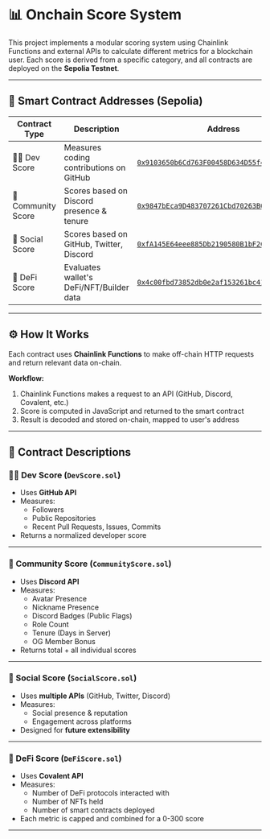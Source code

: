 # 📊 Onchain Score System

This project implements a modular scoring system using Chainlink Functions and external APIs to calculate different metrics for a blockchain user. Each score is derived from a specific category, and all contracts are deployed on the **Sepolia Testnet**.

---

## 🔗 Smart Contract Addresses (Sepolia)

| Contract Type      | Description                              | Address |
|--------------------|------------------------------------------|---------|
| 🧑‍💻 Dev Score        | Measures coding contributions on GitHub     | [`0x9103650b6Cd763F00458D634D55f4FE15A2d328e`](https://sepolia.etherscan.io/address/0x9103650b6Cd763F00458D634D55f4FE15A2d328e) |
| 👥 Community Score | Scores based on Discord presence & tenure | [`0x9847bEca9D483707261Cbd70263B091eFafeAdc4`](https://sepolia.etherscan.io/address/0xe74dbEad9f5c5964832B4F1898d7ddd28222DD2b) |
| 📱 Social Score     | Scores based on GitHub, Twitter, Discord | [`0xfA145E64eee885Db2190580B1bF2C9373a6D78CA`](https://sepolia.etherscan.io/address/0xfA145E64eee885Db2190580B1bF2C9373a6D78CA) |
| 🏦 DeFi Score       | Evaluates wallet's DeFi/NFT/Builder data | [`0x4c00fbd73852db0e2af153261bc41d101f5858c9`](https://sepolia.etherscan.io/address/0x4c00fbd73852db0e2af153261bc41d101f5858c9) |

---

## ⚙️ How It Works

Each contract uses **Chainlink Functions** to make off-chain HTTP requests and return relevant data on-chain. 

**Workflow:**
1. Chainlink Functions makes a request to an API (GitHub, Discord, Covalent, etc.)
2. Score is computed in JavaScript and returned to the smart contract
3. Result is decoded and stored on-chain, mapped to user's address

---

## 📁 Contract Descriptions

### 🧑‍💻 Dev Score (`DevScore.sol`)
- Uses **GitHub API**
- Measures:
  - Followers
  - Public Repositories
  - Recent Pull Requests, Issues, Commits
- Returns a normalized developer score

---

### 👥 Community Score (`CommunityScore.sol`)
- Uses **Discord API**
- Measures:
  - Avatar Presence
  - Nickname Presence
  - Discord Badges (Public Flags)
  - Role Count
  - Tenure (Days in Server)
  - OG Member Bonus
- Returns total + all individual scores

---

### 📱 Social Score (`SocialScore.sol`)
- Uses **multiple APIs** (GitHub, Twitter, Discord)
- Measures:
  - Social presence & reputation
  - Engagement across platforms
- Designed for **future extensibility**

---

### 🏦 DeFi Score (`DeFiScore.sol`)
- Uses **Covalent API**
- Measures:
  - Number of DeFi protocols interacted with
  - Number of NFTs held
  - Number of smart contracts deployed
- Each metric is capped and combined for a 0-300 score

---